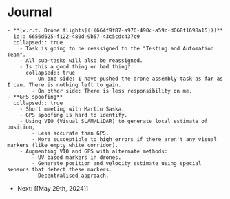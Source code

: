 # Journal
	- **[w.r.t. Drone flights](((664f9f87-a976-490c-a59c-d068f1698a15)))**
	  id:: 6656d625-f122-480d-9b57-43c5cdc437c9
	  collapsed:: true
		- Task is going to be reassigned to the "Testing and Automation Team".
		- All sub-tasks will also be reassigned.
		- Is this a good thing or bad thing?
		  collapsed:: true
			- On one side: I have pushed the drone assembly task as far as I can. There is nothing left to gain.
			- On other side: There is less responsibility on me.
	- **GPS spoofing**
	  collapsed:: true
		- Short meeting with Martin Saska.
		- GPS spoofing is hard to identify.
		- Using VIO (Visual SLAM/LiDAR) to generate local estimate of position,
			- Less accurate than GPS.
			- More susceptible to high errors if there aren't any visual markers (like empty white corridor).
		- Augmenting VIO and GPS with alternate methods:
			- UV based markers in drones.
			- Generate position and velocity estimate using special sensors that detect these markers.
			- Decentralised approach.
- Next: [[May 29th, 2024]]